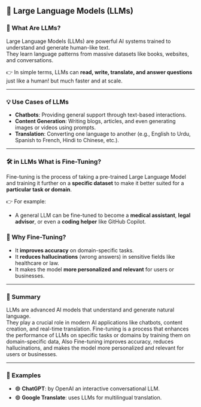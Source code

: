 ## 🤖 Large Language Models (LLMs)

### 📌 What Are LLMs?

Large Language Models (LLMs) are powerful AI systems trained to understand and generate human-like text.  
They learn language patterns from massive datasets like books, websites, and conversations.

👉 In simple terms, LLMs can **read, write, translate, and answer questions** just like a human! but much faster and at scale.

---

### 💡 Use Cases of LLMs

- **Chatbots**: Providing general support through text-based interactions.  
- **Content Generation**: Writing blogs, articles, and even generating images or videos using prompts.  
- **Translation**: Converting one language to another (e.g., English to Urdu, Spanish to French, Hindi to Chinese, etc.).  

---

### 🛠️ in LLMs What is Fine-Tuning?

Fine-tuning is the process of taking a pre-trained Large Language Model and training it further on a **specific dataset** to make it better suited for a **particular task or domain**.

👉 For example:
- A general LLM can be fine-tuned to become a **medical assistant**, **legal advisor**, or even a **coding helper** like GitHub Copilot.

### 🧠 Why Fine-Tuning?

- It **improves accuracy** on domain-specific tasks.  
- It **reduces hallucinations** (wrong answers) in sensitive fields like healthcare or law.  
- It makes the model **more personalized and relevant** for users or businesses.

---



### 🧠 Summary

LLMs are advanced AI models that understand and generate natural language.  
They play a crucial role in modern AI applications like chatbots, content creation, and real-time translation.
Fine-tuning is a process that enhances the performance of LLMs on specific tasks or domains by training them on domain-specific data, Also Fine-tuning improves accuracy, reduces hallucinations, and makes the model more personalized and relevant for users or businesses.

---

### 🧪 Examples

- 🟢 **ChatGPT**: by OpenAI  an interactive conversational LLM.  
- 🟢 **Google Translate**: uses LLMs for multilingual translation.
